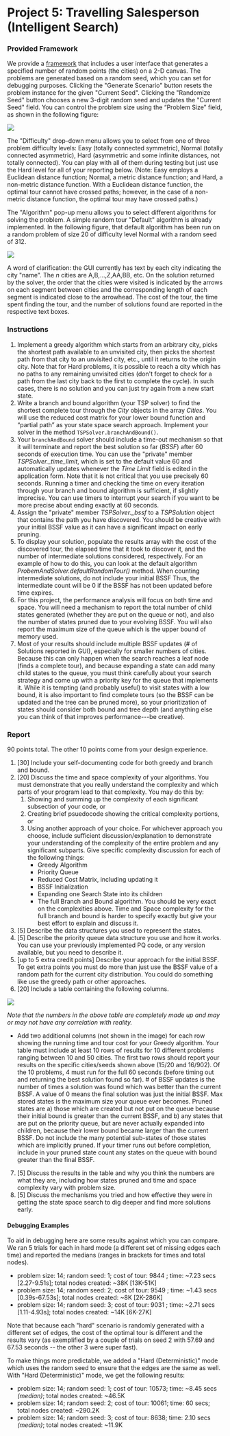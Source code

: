 # Project 5: Travelling Salesperson (Intelligent Search)

### Provided Framework

We provide a  [framework](../project5-tsp/project5-tsp.zip/) that includes a user interface that generates a specified number of random points (the cities) on a 2-D canvas. The problems are generated based on a random seed, which you can set for debugging purposes. Clicking the "Generate Scenario" button resets the problem instance for the given "Current Seed". Clicking the "Randomize Seed" button chooses a new 3-digit random seed and updates the "Current Seed" field. You can control the problem size using the “Problem Size” field, as shown in the following figure:

![](images/base_scenario.jpg)

The "Difficulty" drop-down menu allows you to select from one of three problem difficulty levels: Easy (totally connected symmetric), Normal (totally connected asymmetric), Hard (asymmetric and some infinite distances, not totally connected). You can play with all of them during testing but just use the Hard level for all of your reporting below. (Note: Easy employs a Euclidean distance function; Normal, a metric distance function; and Hard, a non-metric distance function. With a Euclidean distance function, the optimal tour cannot have crossed paths; however, in the case of a non-metric distance function, the optimal tour may have crossed paths.)

 The "Algorithm" pop-up menu allows you to select different algorithms for solving the problem. A simple random tour "Default" algorithm is already implemented. In the following figure, that default algorithm has been run on a random problem of size 20 of difficulty level Normal with a random seed of 312.

![](images/random_tour.jpg)

A word of clarification: the GUI currently has text by each city indicating the city "name". The *n* cities are A,B,...,Z,AA,BB, etc. On the solution returned by the solver, the order that the cities were visited is indicated by the arrows on each segment between cities and the corresponding length of each segment is indicated close to the arrowhead. The cost of the tour, the time spent finding the tour, and the number of solutions found are reported in the respective text boxes.

### Instructions

1. Implement a greedy algorithm which starts from an arbitrary city, picks the shortest path available to an unvisited city, then picks the shortest path from that city to an unvisited city, etc., until it returns to the origin city. Note that for Hard problems, it is possible to reach a city which has no paths to any remaining unvisited cities (don't forget to check for a path from the last city back to the first to complete the cycle). In such cases, there is no solution and you can just try again from a new start state.
2. Write a branch and bound algorithm (your TSP solver) to find the shortest complete tour through the *City* objects in the array *Cities*. You will use the reduced cost matrix for your lower bound function and “partial path” as your state space search approach. Implement your solver in the method `TSPSolver.branchAndBound()`.
2. Your `branchAndBound` solver should include a time-out mechanism so that it will terminate and report the best solution so far (*BSSF*) after 60 seconds of execution time.  You can use the "private" member *TSPSolver.\_time\_limit*, which is set to the default value 60 and automatically updates whenever the *Time Limit* field is edited in the application form. Note that it is not critical that you use precisely 60 seconds. Running a timer and checking the time on every iteration through your branch and bound algorithm is sufficient, if slightly imprecise. You can use timers to interrupt your search if you want to be more precise about ending exactly at 60 seconds.
3. Assign the "private" member *TSPSolver.\_bssf* to a *TSPSolution* object that contains the path you have discovered. You should be creative with your initial BSSF value as it can have a significant impact on early pruning.
4. To display your solution, populate the results array with the cost of the discovered tour, the elapsed time that it took to discover it, and the number of intermediate solutions considered, respectively. For an example of how to do this, you can look at the default algorithm *ProbemAndSolver.defaultRandomTour()* method. When counting intermediate solutions, do not include your initial BSSF Thus, the intermediate count will be 0 if the BSSF has not been updated before time expires.
5. For this project, the performance analysis will focus on both time and space. You will need a mechanism to report the total number of child states generated (whether they are put on the queue or not), and also the number of states pruned due to your evolving BSSF. You will also report the maximum size of the queue which is the upper bound of memory used.
7. Most of your results should include multiple BSSF updates (# of Solutions reported in GUI), especially for smaller numbers of cities. Because this can only happen when the search reaches a leaf node (finds a complete tour), and because expanding a state can add many child states to the queue, you must think carefully about your search strategy and come up with a priority key for the queue that implements it. While it is tempting (and probably useful) to visit states with a low bound, it is also important to find complete tours (so the BSSF can be updated and the tree can be pruned more), so your prioritization of states should consider both bound and tree depth (and anything else you can think of that improves performance---be creative).

### Report

90 points total. The other 10 points come from your design experience.

1. [30] Include your self-documenting code for both greedy and branch and bound.
2. [20] Discuss the time and space complexity of your algorithms. You must demonstrate that you really understand the complexity and which parts of your program lead to that complexity. You may do this by:
	1. Showing and summing up the complexity of each significant subsection of your code, or
	2. Creating brief psuedocode showing the critical complexity portions, or
	3. Using another approach of your choice.
For whichever approach you choose, include sufficient discussion/explanation to demonstrate your
understanding of the complexity of the entire problem and any significant subparts. Give specific
complexity discussion for each of the following things:
		* Greedy Algorithm
		* Priority Queue
		* Reduced Cost Matrix, including updating it
		* BSSF Initialization
		* Expanding one Search State into its children
		* The full Branch and Bound algorithm. You should be very exact on the complexities above. Time and Space complexity for the full branch and bound is harder to specify exactly but give your best effort to explain and discuss it.
3. [5] Describe the data structures you used to represent the states.
4. [5] Describe the priority queue data structure you use and how it works. You can use your previously implemented PQ code, or any version available, but you need to describe it.
5. [up to 5 extra credit points] Describe your approach for the initial BSSF. To get extra points you must do more than just use the BSSF value of a random path for the current city distribution. You could do something like use the greedy path or other approaches.
6. [20] Include a table containing the following columns.

![](images/example_table.png)

*Note that the numbers in the above table are completely made up and may or may not 
have any correlation with reality.*

- Add two additional columns (not shown in the image) for each row showing the running time and tour cost for your Greedy algorithm. Your table must include at least 10 rows of results for 10 different problems ranging between 10 and 50 cities. The first two rows should report your results on the specific cities/seeds shown above (15/20 and 16/902). Of the 10 problems, 4 must run for the full 60 seconds (before timing out and returning the best solution found so far). # of BSSF updates is the number of times a solution was found which was better than the current BSSF. A value of 0 means the final solution was just the initial BSSF. Max stored states is the maximum size your queue ever becomes. Pruned states are a) those which are created but not put on the queue because their initial bound is greater than the current BSSF, and b) any states that are put on the priority queue, but are never actually expanded into children, because their lower bound became larger than the current BSSF. Do not include the many potential sub-states of those states which are implicitly pruned. If your timer runs out before completion, include in your pruned state count any states on the queue with bound greater than the final BSSF.
7. [5] Discuss the results in the table and why you think the numbers are what they are, including how states pruned and time and space complexity vary with problem size.
8. [5] Discuss the mechanisms you tried and how effective they were in getting the state space search to dig deeper and find more solutions early.


#### Debugging Examples

To aid in debugging here are some results against which you can compare. We ran 5 trials for each in hard mode (a different set of missing edges each time) and reported the medians (ranges in brackets for times and total nodes).  

* problem size: 14; random seed: 1; cost of tour: 9844 ; time: ~7.23 secs [2.27-9.51s]; total nodes created: ~38K [13K-51K]
* problem size: 14; random seed: 2; cost of tour: 9549 ; time: ~1.43 secs [0.39s-67.53s]; total nodes created: ~8K [2K-286K]
* problem size: 14; random seed: 3; cost of tour: 9031 ; time: ~2.71 secs [1.11-4.93s]; total nodes created: ~14K [6K-27K]

Note that because each "hard" scenario is randomly generated with a different set of edges, the cost of the optimal tour is different and the results vary (as exemplified by a couple of trials on seed 2 with 57.69 and 67.53 seconds -- the other 3 were super fast).

To make things more predictable, we added a "Hard (Deterministic)" mode which uses the random seed to ensure that the edges are the same as well. With "Hard (Deterministic)" mode, we get the following results:
* problem size: 14; random seed: 1; cost of tour: 10573; time: ~8.45 secs *(median)*; total nodes created: ~46.5K
* problem size: 14; random seed: 2; cost of tour: 10061; time: 60 secs; total nodes created: ~290.2K
* problem size: 14; random seed: 3; cost of tour: 8638; time: 2.10 secs *(median)*; total nodes created: ~11.9K